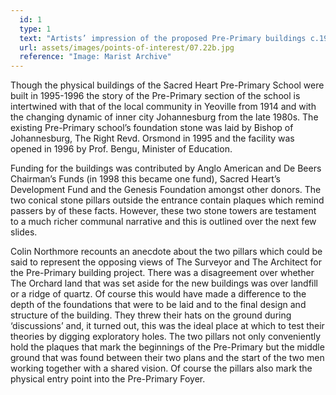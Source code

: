 ```yaml
---
  id: 1
  type: 1
  text: "Artists’ impression of the proposed Pre-Primary buildings c.1994. The architect was Christian Gottschalk of Alfio Torrisi Architects; the buildings were opened in 1996. "
  url: assets/images/points-of-interest/07.22b.jpg
  reference: "Image: Marist Archive"
---
```

Though the physical buildings of the Sacred Heart Pre-Primary School were built in 1995-1996 the story of the Pre-Primary section of the school is intertwined with that of the local community in Yeoville from 1914 and with the changing dynamic of inner city Johannesburg from the late 1980s. The existing Pre-Primary school’s foundation stone was laid by Bishop of Johannesburg, The Right Revd. Orsmond in 1995 and the facility was opened in 1996 by Prof. Bengu, Minister of Education.

Funding for the buildings was contributed by Anglo American and De Beers Chairman’s Funds (in 1998 this became one fund), Sacred Heart’s Development Fund and the Genesis Foundation amongst other donors. The two conical stone pillars outside the entrance contain plaques which remind passers by of these facts. However, these two stone towers are testament to a much richer communal narrative and this is outlined over the next few slides.

Colin Northmore recounts an anecdote about the two pillars which could be said to represent the opposing views of The Surveyor and The Architect for the Pre-Primary building project. There was a disagreement over whether The Orchard land that was set aside for the new buildings was over landfill or a ridge of quartz. Of course this would have made a difference to the depth of the foundations that were to be laid and to the final design and structure of the building. They threw their hats on the ground during ‘discussions’ and, it turned out, this was the ideal place at which to test their theories by digging exploratory holes. The two pillars not only conveniently hold the plaques that mark the beginnings of the Pre-Primary but the middle ground that was found between their two plans and the start of the two men working together with a shared vision. Of course the pillars also mark the physical entry point into the Pre-Primary Foyer.
        